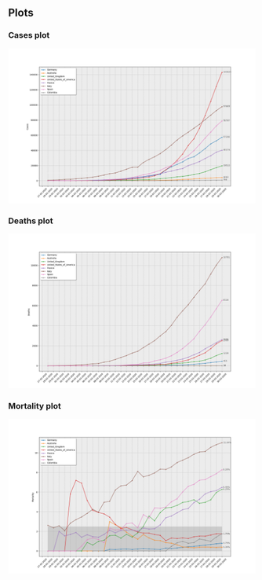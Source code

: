 ## Plots

### Cases plot 

![Cases plot](covid19_Cases.png)

### Deaths plot 

![Deaths plot](covid19_Deaths.png)

### Mortality plot

![Mortality plot](covid19_Mortality.png)
